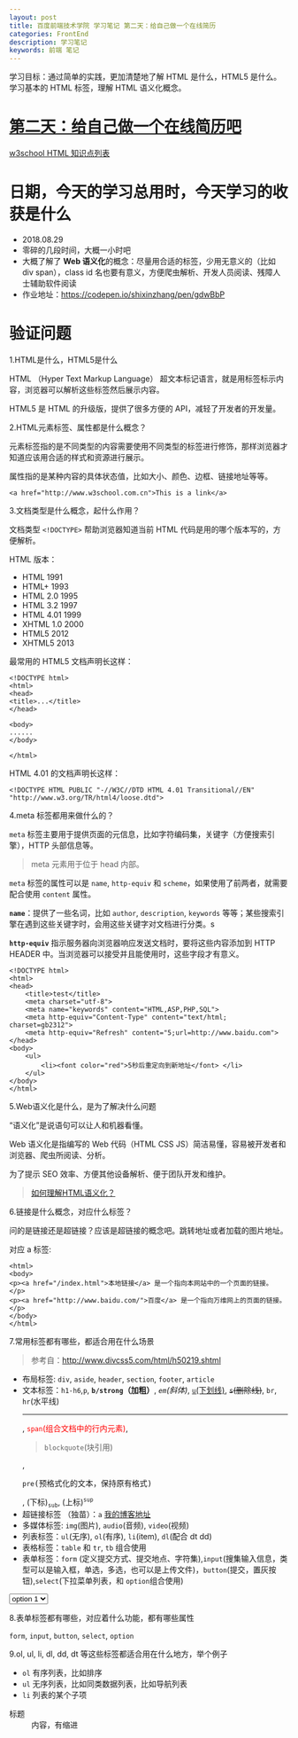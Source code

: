 ```yaml
---
layout: post
title: 百度前端技术学院 学习笔记 第二天：给自己做一个在线简历
categories: FrontEnd
description: 学习笔记
keywords: 前端 笔记
---
```


学习目标：通过简单的实践，更加清楚地了解 HTML 是什么，HTML5 是什么。学习基本的 HTML 标签，理解 HTML 语义化概念。

# [第二天：给自己做一个在线简历吧](http://ife.baidu.com/course/detail/id/36)

[w3school HTML 知识点列表](http://www.w3school.com.cn/tags/html_ref_standardattributes.asp)

# 日期，今天的学习总用时，今天学习的收获是什么

- 2018.08.29
- 零碎的几段时间，大概一小时吧
- 大概了解了 **Web 语义化**的概念：尽量用合适的标签，少用无意义的（比如 div span），class id 名也要有意义，方便爬虫解析、开发人员阅读、残障人士辅助软件阅读
- 作业地址：https://codepen.io/shixinzhang/pen/gdwBbP

# 验证问题

1.HTML是什么，HTML5是什么

HTML （Hyper Text Markup Language） 超文本标记语言，就是用标签标示内容，浏览器可以解析这些标签然后展示内容。

HTML5 是 HTML 的升级版，提供了很多方便的 API，减轻了开发者的开发量。

2.HTML元素标签、属性都是什么概念？

元素标签指的是不同类型的内容需要使用不同类型的标签进行修饰，那样浏览器才知道应该用合适的样式和资源进行展示。

属性指的是某种内容的具体状态值，比如大小、颜色、边框、链接地址等等。

```
<a href="http://www.w3school.com.cn">This is a link</a>
```

3.文档类型是什么概念，起什么作用？

文档类型 ``<!DOCTYPE>`` 帮助浏览器知道当前 HTML 代码是用的哪个版本写的，方便解析。

HTML 版本：

- HTML	1991
- HTML+	1993
- HTML 2.0	1995
- HTML 3.2	1997
- HTML 4.01	1999
- XHTML 1.0	2000
- HTML5	2012
- XHTML5	2013

最常用的 HTML5 文档声明长这样：

```
<!DOCTYPE html>
<html>
<head>
<title>...</title>
</head>

<body>
......
</body>

</html>
```

HTML 4.01 的文档声明长这样：

```
<!DOCTYPE HTML PUBLIC "-//W3C//DTD HTML 4.01 Transitional//EN"
"http://www.w3.org/TR/html4/loose.dtd">
```

4.meta 标签都用来做什么的？

``meta`` 标签主要用于提供页面的元信息，比如字符编码集，关键字（方便搜索引擎），HTTP 头部信息等。

> meta 元素用于位于 head 内部。

``meta`` 标签的属性可以是 ``name``, ``http-equiv`` 和 ``scheme``，如果使用了前两者，就需要配合使用 ``content`` 属性。

**``name``**：提供了一些名词，比如 ``author``, ``description``, ``keywords`` 等等；某些搜索引擎在遇到这些关键字时，会用这些关键字对文档进行分类。s


**``http-equiv``** 指示服务器向浏览器响应发送文档时，要将这些内容添加到 HTTP HEADER 中。当浏览器可以接受并且能使用时，这些字段才有意义。

```
<!DOCTYPE html>
<html>
<head>
	<title>test</title>
	<meta charset="utf-8">
	<meta name="keywords" content="HTML,ASP,PHP,SQL">
	<meta http-equiv="Content-Type" content="text/html; charset=gb2312">
	<meta http-equiv="Refresh" content="5;url=http://www.baidu.com">
</head>
<body>
	<ul>
		<li><font color="red">5秒后重定向到新地址</font> </li>
	</ul>
</body>
</html>
```


5.Web语义化是什么，是为了解决什么问题

“语义化”是说语句可以让人和机器看懂。

Web 语义化是指编写的 Web 代码（HTML CSS JS）简洁易懂，容易被开发者和浏览器、爬虫所阅读、分析。

为了提示 SEO 效率、方便其他设备解析、便于团队开发和维护。

>[如何理解HTML语义化？](https://blog.csdn.net/weixin_41712066/article/details/82182949)

6.链接是什么概念，对应什么标签？

问的是链接还是超链接？应该是超链接的概念吧。跳转地址或者加载的图片地址。

对应 a 标签:

```
<html>
<body>
<p><a href="/index.html">本地链接</a> 是一个指向本网站中的一个页面的链接。</p>
<p><a href="http://www.baidu.com/">百度</a> 是一个指向万维网上的页面的链接。</p>
</body>
</html>
```


7.常用标签都有哪些，都适合用在什么场景

>参考自：http://www.divcss5.com/html/h50219.shtml

- 布局标签: ``div``, ``aside``, ``header``, ``section``, ``footer``, ``article``
- 文本标签：``h1-h6``,``p``, <strong>``b/strong``（加粗）</strong>, <em>``em``(斜体)</em>, <u>``u``(下划线)</u>, <s>``s``(删除线)</s>, ``br``, ``hr``(水平线)<hr>, <span style="color:red">``span``(组合文档中的行内元素)</span>, <blockquote>``blockquote``(块引用)</blockquote>, <pre>``pre``(预格式化的文本，保持原有格式)</pre>, (下标)<sub>``sub``</sub>, (上标)<sup>``sup``</sup>
- 超链接标签 （独苗）：``a`` <a href="https://shixinzhang.top/" target="_blank">我的博客地址</a>
- 多媒体标签: ``img``(图片), ``audio``(音频), ``video``(视频)
- 列表标签：``ul``(无序), ``ol``(有序), ``li``(item), ``dl``(配合 dt dd)
- 表格标签：``table`` 和 ``tr``, ``tb`` 组合使用
- 表单标签：``form`` (定义提交方式、提交地点、字符集),``input``(搜集输入信息，类型可以是输入框，单选，多选，也可以是上传文件)，``button``(提交，置灰按钮),``select``(下拉菜单列表，和 ``option``组合使用)
<select name="select name">

<option value="1"> option 1</option>
<option value="0"> option 2</option>

</select>


8.表单标签都有哪些，对应着什么功能，都有哪些属性

``form``, ``input``, ``button``, ``select``, ``option``

9.ol, ul, li, dl, dd, dt 等这些标签都适合用在什么地方，举个例子

- ``ol`` 有序列表，比如排序
- ``ul`` 无序列表，比如同类数据列表，比如导航列表
- ``li`` 列表的某个子项


<dl>
	<dt>标题</dt>
	<dd>内容，有缩进</dd>
</dl>